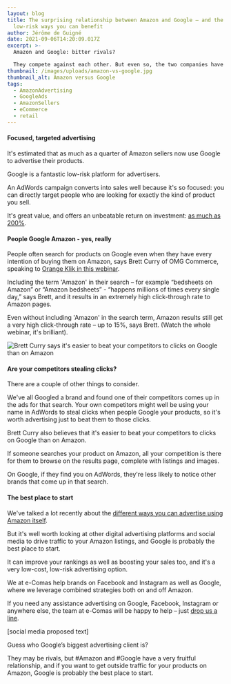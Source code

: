 ```yaml
---
layout: blog
title: The surprising relationship between Amazon and Google – and the low-cost,
  low-risk ways you can benefit
author: Jérôme de Guigné
date: 2021-09-06T14:20:09.017Z
excerpt: >-
  Amazon and Google: bitter rivals? 

  They compete against each other. But even so, the two companies have a surprisingly fruitful relationship.
thumbnail: /images/uploads/amazon-vs-google.jpg
thumbnail_alt: Amazon versus Google
tags:
  - AmazonAdvertising
  - GoogleAds
  - AmazonSellers
  - eCommerce
  - retail
---
```


#### Focused, targeted advertising

It's estimated that as much as a quarter of Amazon sellers now use Google to
advertise their products.

Google is a fantastic low-risk platform for advertisers.

An AdWords campaign converts into sales well because it's so focused: you can
directly target people who are looking for exactly the kind of product you sell.

It's great value, and offers an unbeatable return on investment:
[as much as 200%](https://landingcube.com/traffic/amazon-adwords/).

#### People Google Amazon - yes, really

People often search for products on Google even when they have every intention
of buying them on Amazon, says Brett Curry of OMG Commerce, speaking to
[Orange Klik in this webinar](https://youtu.be/U_dCNh0NrSw).

Including the term 'Amazon' in their search – for example “bedsheets on Amazon”
or “Amazon bedsheets” - “happens millions of times every single day,” says
Brett, and it results in an extremely high click-through rate to Amazon pages.

Even without including 'Amazon' in the search term, Amazon results still get a
very high click-through rate – up to 15%, says Brett. (Watch the whole webinar,
it's brilliant).

![Brett Curry says it's easier to beat your competitors to clicks on Google than on Amazon](https://lh4.googleusercontent.com/Wzfu6FekF-9N5RdnJwI8Wy9K5LjwpXTX2Ab0I0Yh1Jg2zDKv0Bp2r4k17Asi8XbLNKDMQiZmwTnSgXycTpdRTiziIi9KJCi26w0svk2Ii6OA7D7NeTOCQsRy7XGkIcw-gu7LQdjd)

#### Are your competitors stealing clicks?

There are a couple of other things to consider.

We've all Googled a brand and found one of their competitors comes up in the ads
for that search. Your own competitors might well be using your name in AdWords
to steal clicks when people Google your products, so it's worth advertising just
to beat them to those clicks.

Brett Curry also believes that it's easier to beat your competitors to clicks on
Google than on Amazon.

If someone searches your product on Amazon, all your competition is there for
them to browse on the results page, complete with listings and images.

On Google, if they find you on AdWords, they're less likely to notice other
brands that come up in that search.

#### The best place to start

We've talked a lot recently about the
[different ways you can advertise using Amazon itself](https://www.youtube.com/watch?v=g5OyWCkLtFE&list=PLIISXNQzZ8Zr98Hm9kmymGy9sQTdsiu-9).

But it's well worth looking at other digital advertising platforms and social
media to drive traffic to your Amazon listings, and Google is probably the best
place to start.

It can improve your rankings as well as boosting your sales too, and it's a very
low-cost, low-risk advertising option.

We at e-Comas help brands on Facebook and Instagram as well as Google, where we
leverage combined strategies both on and off Amazon.

If you need any assistance advertising on Google, Facebook, Instagram or
anywhere else, the team at e-Comas will be happy to help – just
[drop us a line](https://e-comas.com/contact.html).

\[social media proposed text]

Guess who Google’s biggest advertising client is?

They may be rivals, but #Amazon and #Google have a very fruitful relationship,
and if you want to get outside traffic for your products on Amazon, Google is
probably the best place to start.
